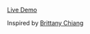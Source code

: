 [Live Demo](https://www.singhgautam.com/)

Inspired by [Brittany Chiang](https://github.com/bchiang7/v4)
